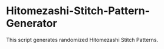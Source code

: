 # Hitomezashi-Stitch-Pattern-Generator
This script generates randomized Hitomezashi Stitch Patterns.
